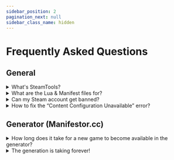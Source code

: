 ```yaml
---
sidebar_position: 2
pagination_next: null
sidebar_class_name: hidden
---
```


# Frequently Asked Questions

## General
<details>
<summary>What's SteamTools?</summary>

It's a tool developed by chinese hackers used for injecting Lua & Manifest files into Steam.

</details>

<details>
<summary>What are the Lua & Manifest files for?</summary>

They are files that contain game license data.

</details>

<details>
<summary>Can my Steam account get banned?</summary>

No. The games you add with SteamTools are fully client-side, and are not visible to Steam servers.

</details>

<details>
<summary>How to fix the “Content Configuration Unavailable” error?</summary>

Go to `C:\Program Files (x86)\Steam\appcache` and delete the `appinfo.vdf` file.

</details>

## Generator (Manifestor.cc)
<details>
<summary>How long does it take for a new game to become available in the generator?</summary>

New popular games are usually added to the database within ~6-18 days.

</details>

<details>
<summary>The generation is taking forever!</summary>

That happens when the game you're downloading has a lot of DLCs

</details>
